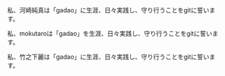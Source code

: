 私、河崎純真は「gadao」に生涯、日々実践し、守り行うことをgitに誓います。

私、mokutaroは「gadao」を生涯、日々実践し、守り行うことをgitに誓います。

私、竹之下麗は「gadao」に生涯、日々実践し、守り行うことをgitに誓います。

